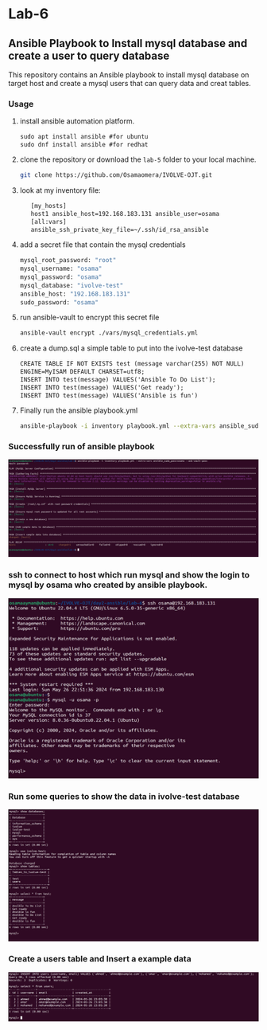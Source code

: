 # Lab-6
## Ansible Playbook to Install mysql database and create a user to query database
This repository contains an Ansible playbook to install mysql database on target host and create a mysql users that can query data and creat tables.

### Usage
1. install ansible automation platform.
    ```
    sudo apt install ansible #for ubuntu
    sudo dnf install ansible #for redhat
    ```
2. clone the repository or download the `lab-5` folder to your local machine.
    ```sh
    git clone https://github.com/Osamaomera/IVOLVE-OJT.git
    ```
3. look at my inventory file:
     ```
        [my_hosts]
        host1 ansible_host=192.168.183.131 ansible_user=osama
        [all:vars]  
        ansible_ssh_private_key_file=~/.ssh/id_rsa_ansible
    ```
4. add a secret file that contain the mysql credentials 
    ```sh
    mysql_root_password: "root"
    mysql_username: "osama"
    mysql_password: "osama"
    mysql_database: "ivolve-test"
    ansible_host: "192.168.183.131"
    sudo_password: "osama"
    ```
5. run ansible-vault to encrypt this secret file  
    ```sh
    ansible-vault encrypt ./vars/mysql_credentials.yml
    ```
6. create a dump.sql a simple table to put into the ivolve-test database
    ```
    CREATE TABLE IF NOT EXISTS test (message varchar(255) NOT NULL) 
    ENGINE=MyISAM DEFAULT CHARSET=utf8;         
    INSERT INTO test(message) VALUES('Ansible To Do List');
    INSERT INTO test(message) VALUES('Get ready');         
    INSERT INTO test(message) VALUES('Ansible is fun')
    ```
7. Finally run the ansible playbook.yml
    ```sh
    ansible-playbook -i inventory playbook.yml --extra-vars ansible_sudo_pass=osama --ask-vault-pass
    ```

### Successfully run of ansible playbook  
![](playbook-output.png)

### ssh to connect to host which run mysql and show the login to mysql by osama who created by ansible playbook. 

![](ssh-mysql.png)

### Run some queries to show the data in ivolve-test database  

![](mysql-query.png)

### Create a users table and Insert a example data

 ![](insert.png)
